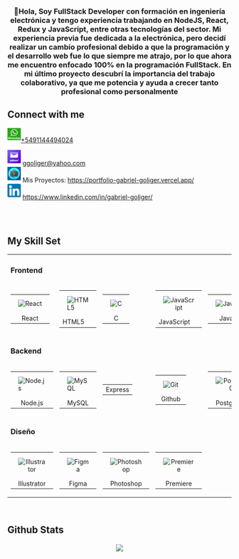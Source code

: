 
  

### <div align="center">👋Hola, Soy FullStack Developer con formación en ingeniería electrónica y tengo experiencia trabajando en NodeJS, React, Redux y JavaScript, entre otras tecnologías del sector. Mi experiencia previa fue dedicada a la electrónica, pero decidí realizar un cambio profesional debido a que la programación y el desarrollo web fue lo que siempre me atrajo, por lo que ahora me encuentro enfocado 100% en la programación FullStack. En mi último proyecto descubrí la importancia del trabajo colaborativo, ya que me potencia y ayuda a crecer tanto profesional como personalmente 

  
  
## Connect with me  
<a href="https://wa.me/5491144494024?text=hola%me%interesa%tu%perfil" target="_blank">
    <img src=./png-clipart-whatsapp-message-icon-whatsapp-logo-whatsapp-logo-text-logo-thumbnail.png width='30' style="margin-bottom: 5px;" />+5491144494024
</a>

<img src=./yahoo.png width='30' style="margin-bottom: 5px;" /> ggoliger@yahoo.com  
<img src=./portfolio.jpg width='30' style="margin-bottom: 5px;" /> Mis Proyectos: https://portfolio-gabriel-goliger.vercel.app/  
<img src=./linkedin.png width='30' style="margin-bottom: 5px;" /> https://www.linkedin.com/in/gabriel-goliger/ 

<br/>    

<br/>  


## My Skill Set  
  <div align="center">  
<table><tr><td valign="top" width="33%">

### Frontend  
<div align="center">  
<tr><td align="center">
 <table>
    <tr><td align="center"><img style="margin: 10px" src="https://profilinator.rishav.dev/skills-assets/react-original-wordmark.svg" alt="React" height="50" /></td></tr>
    <tr><td align="center"> React </td></tr>
</table> 
  </td><td>
  <table>
    <tr><td><img style="margin: 10px" src="https://profilinator.rishav.dev/skills-assets/html5-original-wordmark.svg" alt="HTML5" height="50" /></td> </tr>
    <tr><td> HTML5 </td></tr>
</table>  
  </td><td align="center">
  <table>
    <tr><td><img style="margin: 10px" src="https://profilinator.rishav.dev/skills-assets/c-original.svg" alt="C" height="50" /></td></tr>
    <tr><td align="center"> C </td></tr>
</table>  
  </td><td>
  <table>
    <tr><td align="center"><img style="margin: 10px" src="https://profilinator.rishav.dev/skills-assets/javascript-original.svg" alt="JavaScript" height="50"/></td</tr>
    <tr><td> JavaScript </td></tr>
</table>  
   </td><td align="center">
  <table>
    <tr> <td align="center"><img style="margin: 10px" src="https://profilinator.rishav.dev/skills-assets/java-original-wordmark.svg" alt="Java" height="50" /></td> </tr>
    <tr> <td align="center"> Java </td> </tr>
</table>  
  </td><td>
  <table>
    <tr><td><img style="margin: 10px" src="https://profilinator.rishav.dev/skills-assets/arduino.png" alt="Arduino" height="50"  /></td></tr>
    <tr><td align="center"> Arduino </td></tr>
</table> 
  
</div>
 </tr></td>
</td><td valign="top" width="33%">

### Backend  
<div align="center">  
  
<tr><td>
  
<table>
    <tr><td><img style="margin: 10px" src="https://profilinator.rishav.dev/skills-assets/nodejs-original-wordmark.svg" alt="Node.js" height="50"  /></td></tr>
    <tr><td align="center"> Node.js </td></tr>
</table> 
  </td><td>
<table>
    <tr><td><img style="margin: 10px" src="https://profilinator.rishav.dev/skills-assets/mysql-original-wordmark.svg" alt="MySQL" height="50"  /></td></tr>
    <tr><td align="center"> MySQL </td></tr>
</table>
  </td><td align="center">
<table>
    <tr><td align="center"> Express </td></tr>
</table> 
  </td><td align="center">
<table>
    <tr><td align="center"><img style="margin: 10px" src="https://profilinator.rishav.dev/skills-assets/git-scm-icon.svg" alt="Git" height="50" /></td></tr>
    <tr><td align="center"> Github </td></tr>
</table> 
  </td><td>
<table>
    <tr><td align="center"><img style="margin: 10px" src="https://profilinator.rishav.dev/skills-assets/postgresql-original-wordmark.svg" alt="PostgreSQL" height="50"/></td></tr>
    <tr><td align="center"> PostgreSQL </td></tr>
</table> 
  </td><td>
<table>
  <tr><td align="center"><img style="margin: 10px" src="https://profilinator.rishav.dev/skills-assets/mongodb-original-wordmark.svg" alt="MongoDB" height="50" />  </td></tr>
    <tr><td align="center"> MongoDB </td></tr>
</table> 
   </tr></td>
</div>

</td><td valign="top" width="33%">

### Diseño  
<div align="center">  
 <tr><td>
   
 <table>
    <tr><td align="center"><img style="margin: 10px" src="https://profilinator.rishav.dev/skills-assets/adobe_illustrator-icon.svg" alt="Illustrator" height="50"   /></td></tr>
    <tr><td align="center"> Illustrator </td></tr>
</table>  
     </td><td>
   <table>
    <tr><td align="center"><img style="margin: 10px" src="https://profilinator.rishav.dev/skills-assets/figma-icon.svg" alt="Figma" height="50"  /></td></tr>
    <tr><td align="center"> Figma </td></tr>
</table>  
     </td><td>
   <table>
    <tr><td align="center"><img style="margin: 10px" src="https://profilinator.rishav.dev/skills-assets/photoshop-plain.svg" alt="Photoshop" height="50"  /></td></tr>
    <tr><td align="center"> Photoshop </td></tr>
</table>  
     </td><td>
   <table>
    <tr><td align="center"><img style="margin: 10px" src="https://profilinator.rishav.dev/skills-assets/adobepremierepro.png" alt="Premiere" height="50"/></td></tr>
    <tr><td align="center"> Premiere </td></tr>
</table>  
     </tr></td>
</div>
</td></tr></table>  

<br/>  
</div>




## Github Stats  
<div align="center"><img src="https://github-readme-stats.vercel.app/api?username=rishavanand&show_icons=true&count_private=true&hide_border=true" align="center" /></div>  

<br/>  

